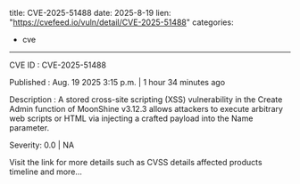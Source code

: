  
title: CVE-2025-51488
date: 2025-8-19
lien: "https://cvefeed.io/vuln/detail/CVE-2025-51488"
categories:
  - cve
---

CVE ID : CVE-2025-51488

Published :  Aug. 19
2025
3:15 p.m. | 1 hour
34 minutes ago

Description : A stored cross-site scripting (XSS) vulnerability in the Create Admin function of MoonShine v3.12.3 allows attackers to execute arbitrary web scripts or HTML via injecting a crafted payload into the Name parameter.

Severity: 0.0 | NA

Visit the link for more details
such as CVSS details
affected products
timeline
and more...
